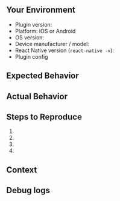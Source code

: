 <!--
*****************************************************************
* WARNING:  If you ignore this template, so too will your issue
*****************************************************************
-->

<!--
  Provide a general summary of the issue in the Title above 
-->
## Your Environment
* Plugin version:
* Platform: iOS or Android
* OS version:
* Device manufacturer / model:
* React Native version (`react-native -v`):
* Plugin config

## Expected Behavior
<!--- Tell us what should happen -->

## Actual Behavior
<!--- Tell us what happens instead -->

## Steps to Reproduce
<!--- reproduce this issue; include code to reproduce, if relevant -->
1.
2.
3.
4.

## Context
<!--- What were you trying to do? -->

## Debug logs
<!-- include iOS / Android logs
- ios XCode logs, 
- use #getLog #emailLog methods (@see docs)
- Android: $ adb logcat
-->
